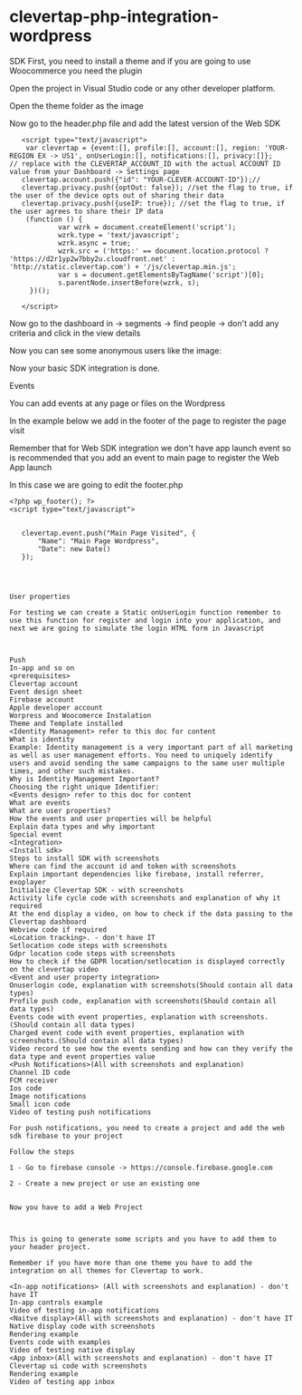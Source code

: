 # clevertap-php-integration-wordpress

<Things can be implemented by referring to doc>
SDK 
First, you need to install a theme and if you are going to use Woocommerce you need the plugin

Open the project in Visual Studio code or any other developer platform.

Open the theme folder as the image



Now go to the header.php file and add the latest version of the Web SDK
```
   <script type="text/javascript">
    var clevertap = {event:[], profile:[], account:[], region: 'YOUR-REGION EX -> US1', onUserLogin:[], notifications:[], privacy:[]};
// replace with the CLEVERTAP_ACCOUNT_ID with the actual ACCOUNT ID value from your Dashboard -> Settings page
   clevertap.account.push({"id": "YOUR-CLEVER-ACCOUNT-ID"});//
   clevertap.privacy.push({optOut: false}); //set the flag to true, if the user of the device opts out of sharing their data
   clevertap.privacy.push({useIP: true}); //set the flag to true, if the user agrees to share their IP data
    (function () {
            var wzrk = document.createElement('script');
            wzrk.type = 'text/javascript';
            wzrk.async = true;
            wzrk.src = ('https:' == document.location.protocol ? 'https://d2r1yp2w7bby2u.cloudfront.net' : 'http://static.clevertap.com') + '/js/clevertap.min.js';
            var s = document.getElementsByTagName('script')[0];
            s.parentNode.insertBefore(wzrk, s);
     })();
    
   </script>
```
   
Now go to the dashboard in -> segments -> find people -> don't add any criteria and click in the view details 



Now you can see some anonymous users like the image:



Now your basic SDK integration is done. 



Events

You can add events at any page or files on the Wordpress 

In the example below we add in the footer of the page to register the page visit 

Remember that for Web SDK integration we don't have app launch event so is recommended that you add an event to main page to register the Web App launch 

In this case we are going to edit the footer.php
```
<?php wp_footer(); ?>
<script type="text/javascript">


   clevertap.event.push("Main Page Visited", {
       "Name": "Main Page Wordpress",
       "Date": new Date()
   });        




User properties

For testing we can create a Static onUserLogin function remember to use this function for register and login into your application, and next we are going to simulate the login HTML form in Javascript



Push
In-app and so on
<prerequisites>
Clevertap account
Event design sheet
Firebase account
Apple developer account
Worpress and Woocomerce Instalation 
Theme and Template installed 
<Identity Management> refer to this doc for content 
What is identity
Example: Identity management is a very important part of all marketing as well as user management efforts. You need to uniquely identify users and avoid sending the same campaigns to the same user multiple times, and other such mistakes.
Why is Identity Management Important? 
Choosing the right unique Identifier:
<Events design> refer to this doc for content 
What are events
What are user properties?
How the events and user properties will be helpful
Explain data types and why important
Special event
<Integration>
<Install sdk>
Steps to install SDK with screenshots
Where can find the account id and token with screenshots
Explain important dependencies like firebase, install referrer, exoplayer 
Initialize Clevertap SDK - with screenshots
Activity life cycle code with screenshots and explanation of why it required
At the end display a video, on how to check if the data passing to the Clevertap dashboard
Webview code if required
<Location tracking>. - don't have IT
Setlocation code steps with screenshots
Gdpr location code steps with screenshots
How to check if the GDPR location/setlocation is displayed correctly on the clevertap video
<Event and user property integration>
Onuserlogin code, explanation with screenshots(Should contain all data types)
Profile push code, explanation with screenshots(Should contain all data types)
Events code with event properties, explanation with screenshots.(Should contain all data types)
Charged event code with event properties, explanation with screenshots.(Should contain all data types)
Video record to see how the events sending and how can they verify the data type and event properties value
<Push Notifications>(All with screenshots and explanation)
Channel ID code 
FCM receiver
Ios code
Image notifications
Small icon code
Video of testing push notifications

For push notifications, you need to create a project and add the web sdk firebase to your project 

Follow the steps 

1 - Go to firebase console -> https://console.firebase.google.com

2 - Create a new project or use an existing one


Now you have to add a Web Project 



This is going to generate some scripts and you have to add them to your header project.

Remember if you have more than one theme you have to add the integration on all themes for Clevertap to work.

<In-app notifications> (All with screenshots and explanation) - don't have IT
In-app controls example 
Video of testing in-app notifications
<Naitve display>(All with screenshots and explanation) - don't have IT
Native display code with screenshots
Rendering example
Events code with examples
Video of testing native display
<App inbox>(All with screenshots and explanation) - don't have IT
Clevertap ui code with screenshots
Rendering example
Video of testing app inbox

